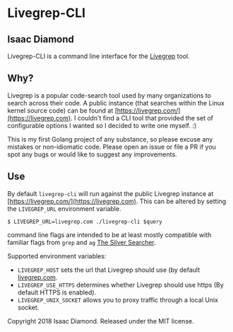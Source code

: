 # Livegrep-CLI
## Isaac Diamond

Livegrep-CLI is a command line interface for the
[Livegrep](https://github.com/livegrep/livegrep) tool.

## Why?
Livegrep is a popular code-search tool used by many organizations to search
across their code. A public instance (that searches within the Linux kernel
source code) can be found at [https://livegrep.com/](https://livegrep.com). I
couldn't find a CLI tool that provided the set of configurable options I wanted
so I decided to write one myself. :)

This is my first Golang project of any substance, so please
excuse any mistakes or non-idiomatic code. Please open an issue
or file a PR if you spot any bugs or would like to suggest any
improvements.

## Use

By default `livegrep-cli` will run against the public Livegrep instance at
[https://livegrep.com/](https://livegrep.com). This can be altered by setting
the `LIVEGREP_URL` environment variable.

```
$ LIVEGREP_URL=livegrep.com ./livegrep-cli $query
```

command line flags are intended to be at least mostly
compatible with familiar flags from `grep` and `ag` [The Silver
Searcher](https://github.com/ggreer/the_silver_searcher).

Supported environment variables:
- `LIVEGREP_HOST` sets the url that Livegrep should use (by default
[livegrep.com](https://livegrep.com).
- `LIVEGREP_USE_HTTPS` determines whether Livegrep should use https
(By default HTTPS is enabled).
- `LIVEGREP_UNIX_SOCKET` allows you to proxy traffic through a
local Unix socket.


Copyright 2018 Isaac Diamond. Released under the MIT license.
